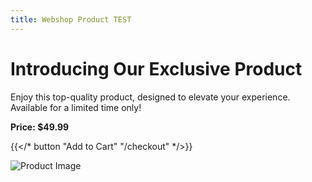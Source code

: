 ```yaml
---
title: Webshop Product TEST
---
```


# Introducing Our Exclusive Product

Enjoy this top-quality product, designed to elevate your experience. Available for a limited time only!

**Price: $49.99**

{{</* button "Add to Cart" "/checkout" */>}}

![Product Image](/uploads/brick_webshop.png)
